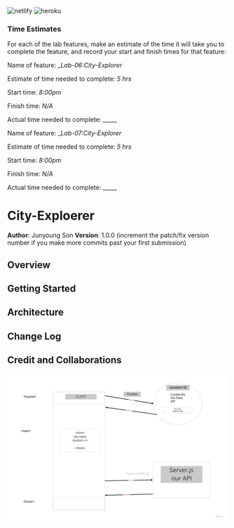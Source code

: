 ![netlify](https://6309b4ebfbefa93b2ac79d72--spectacular-croquembouche-860743.netlify.app/)
![heroku](https://weather-app-apiii.herokuapp.com/)

### Time Estimates

For each of the lab features, make an estimate of the time it will take you to complete the feature, and record your start and finish times for that feature:

Name of feature: __Lab-06:_City-Explorer__

Estimate of time needed to complete: _5 hrs_

Start time: _8:00pm_

Finish time: _N/A_

Actual time needed to complete: _____

Name of feature: __Lab-07:_City-Explorer__

Estimate of time needed to complete: _5 hrs_

Start time: _8:00pm_

Finish time: _N/A_

Actual time needed to complete: _____

# City-Exploerer

**Author**: Junyoung Son
**Version**: 1.0.0 (increment the patch/fix version number if you make more commits past your first submission)

## Overview
<!-- Provide a high level overview of what this application is and why you are building it, beyond the fact that it's an assignment for this class. (i.e. What's your problem domain?) -->

## Getting Started
<!-- What are the steps that a user must take in order to build this app on their own machine and get it running? -->

## Architecture
<!-- Provide a detailed description of the application design. What technologies (languages, libraries, etc) you're using, and any other relevant design information. -->

## Change Log
<!-- Use this area to document the iterative changes made to your application as each feature is successfully implemented. Use time stamps. Here's an example:

01-01-2001 4:59pm - Application now has a fully-functional express server, with a GET route for the location resource. -->

## Credit and Collaborations
<!-- Give credit (and a link) to other people or resources that helped you build this application. -->

![Lab6 whiteboard](Lab6%20-%20City%20Explorer%20Whiteboard.jpg)
